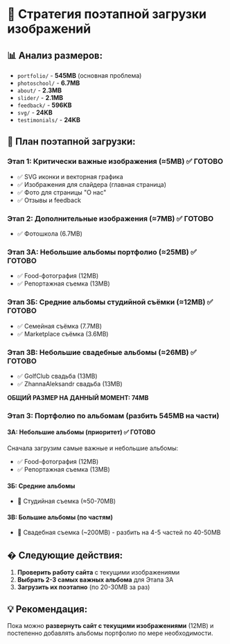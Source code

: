 # 📸 Стратегия поэтапной загрузки изображений

## 📊 Анализ размеров:
- `portfolio/` - **545MB** (основная проблема)
- `photoschool/` - **6.7MB** 
- `about/` - **2.3MB**
- `slider/` - **2.1MB**
- `feedback/` - **596KB**
- `svg/` - **24KB** 
- `testimonials/` - **24KB**

## 🎯 План поэтапной загрузки:

### Этап 1: Критически важные изображения (≈5MB) ✅ ГОТОВО
- ✅ SVG иконки и векторная графика
- ✅ Изображения для слайдера (главная страница)
- ✅ Фото для страницы "О нас"
- ✅ Отзывы и feedback

### Этап 2: Дополнительные изображения (≈7MB) ✅ ГОТОВО
- ✅ Фотошкола (6.7MB)

### Этап 3А: Небольшие альбомы портфолио (≈25MB) ✅ ГОТОВО
- ✅ Food-фотография (12MB) 
- ✅ Репортажная съемка (13MB)

### Этап 3Б: Средние альбомы студийной съёмки (≈12MB) ✅ ГОТОВО
- ✅ Семейная съёмка (7.7MB)
- ✅ Marketplace съёмка (3.6MB)

### Этап 3В: Небольшие свадебные альбомы (≈26MB) ✅ ГОТОВО
- ✅ GolfClub свадьба (13MB)
- ✅ ZhannaAleksandr свадьба (13MB)

**ОБЩИЙ РАЗМЕР НА ДАННЫЙ МОМЕНТ: 74MB**

### Этап 3: Портфолио по альбомам (разбить 545MB на части)

#### 3А: Небольшие альбомы (приоритет) ✅ ГОТОВО
Сначала загрузим самые важные и небольшие альбомы:
- ✅ Food-фотография (12MB)
- ✅ Репортажная съемка (13MB)

#### 3Б: Средние альбомы  
- 📁 Студийная съемка (≈50-70MB)

#### 3В: Большие альбомы (по частям)
- 📁 Свадебная съемка (~200MB) - разбить на 4-5 частей по 40-50MB

## � Следующие действия:

1. **Проверить работу сайта** с текущими изображениями
2. **Выбрать 2-3 самых важных альбома** для Этапа 3А
3. **Загрузить их поэтапно** (по 20-30MB за раз)

## 💡 Рекомендация:
Пока можно **развернуть сайт с текущими изображениями** (12MB) и постепенно добавлять альбомы портфолио по мере необходимости.
